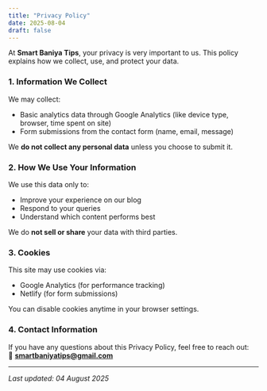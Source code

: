 ```yaml
---
title: "Privacy Policy"
date: 2025-08-04
draft: false
---
```


At **Smart Baniya Tips**, your privacy is very important to us. This policy explains how we collect, use, and protect your data.

### 1. Information We Collect

We may collect:
- Basic analytics data through Google Analytics (like device type, browser, time spent on site)
- Form submissions from the contact form (name, email, message)

We **do not collect any personal data** unless you choose to submit it.

### 2. How We Use Your Information

We use this data only to:
- Improve your experience on our blog
- Respond to your queries
- Understand which content performs best

We do **not sell or share** your data with third parties.

### 3. Cookies

This site may use cookies via:
- Google Analytics (for performance tracking)
- Netlify (for form submissions)

You can disable cookies anytime in your browser settings.

### 4. Contact Information

If you have any questions about this Privacy Policy, feel free to reach out:  
📧 **smartbaniyatips@gmail.com**

---

_Last updated: 04 August 2025_
